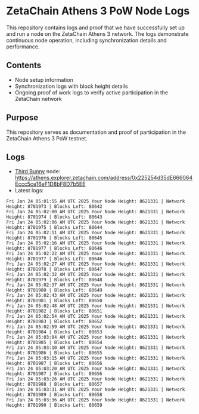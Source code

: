 # ZetaChain Athens 3 PoW Node Logs
This repository contains logs and proof that we have successfully set up and run a node on the ZetaChain Athens 3 network. The logs demonstrate continuous node operation, including synchronization details and performance.

## Contents
- Node setup information
- Synchronization logs with block height details
- Ongoing proof of work logs to verify active participation in the ZetaChain network

## Purpose
This repository serves as documentation and proof of participation in the ZetaChain Athens 3 PoW testnet.

## Logs

- [Third Bunny](https://thirdbunny.xyz/) node: https://athens.explorer.zetachain.com/address/0x225254d35dE666064Eccc5ce16eF1D8bF8D7b5EE
- Latest logs:
```
Fri Jan 24 05:01:55 AM UTC 2025 Your Node Height: 8621331 | Network Height: 8701973 | Blocks Left: 80642
Fri Jan 24 05:02:00 AM UTC 2025 Your Node Height: 8621331 | Network Height: 8701974 | Blocks Left: 80643
Fri Jan 24 05:02:06 AM UTC 2025 Your Node Height: 8621331 | Network Height: 8701975 | Blocks Left: 80644
Fri Jan 24 05:02:11 AM UTC 2025 Your Node Height: 8621331 | Network Height: 8701976 | Blocks Left: 80645
Fri Jan 24 05:02:16 AM UTC 2025 Your Node Height: 8621331 | Network Height: 8701977 | Blocks Left: 80646
Fri Jan 24 05:02:22 AM UTC 2025 Your Node Height: 8621331 | Network Height: 8701977 | Blocks Left: 80646
Fri Jan 24 05:02:27 AM UTC 2025 Your Node Height: 8621331 | Network Height: 8701978 | Blocks Left: 80647
Fri Jan 24 05:02:32 AM UTC 2025 Your Node Height: 8621331 | Network Height: 8701979 | Blocks Left: 80648
Fri Jan 24 05:02:37 AM UTC 2025 Your Node Height: 8621331 | Network Height: 8701980 | Blocks Left: 80649
Fri Jan 24 05:02:43 AM UTC 2025 Your Node Height: 8621331 | Network Height: 8701981 | Blocks Left: 80650
Fri Jan 24 05:02:48 AM UTC 2025 Your Node Height: 8621331 | Network Height: 8701982 | Blocks Left: 80651
Fri Jan 24 05:02:54 AM UTC 2025 Your Node Height: 8621331 | Network Height: 8701983 | Blocks Left: 80652
Fri Jan 24 05:02:59 AM UTC 2025 Your Node Height: 8621331 | Network Height: 8701984 | Blocks Left: 80653
Fri Jan 24 05:03:04 AM UTC 2025 Your Node Height: 8621331 | Network Height: 8701985 | Blocks Left: 80654
Fri Jan 24 05:03:10 AM UTC 2025 Your Node Height: 8621331 | Network Height: 8701986 | Blocks Left: 80655
Fri Jan 24 05:03:15 AM UTC 2025 Your Node Height: 8621331 | Network Height: 8701987 | Blocks Left: 80656
Fri Jan 24 05:03:20 AM UTC 2025 Your Node Height: 8621331 | Network Height: 8701987 | Blocks Left: 80656
Fri Jan 24 05:03:26 AM UTC 2025 Your Node Height: 8621331 | Network Height: 8701988 | Blocks Left: 80657
Fri Jan 24 05:03:31 AM UTC 2025 Your Node Height: 8621331 | Network Height: 8701989 | Blocks Left: 80658
Fri Jan 24 05:03:36 AM UTC 2025 Your Node Height: 8621331 | Network Height: 8701990 | Blocks Left: 80659
```
